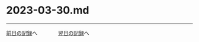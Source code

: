 # 2023-03-30.md


---
[前日の記録](https://github.com/yuasys/chatty-journal/blob/main/2023/03/2023-03-29.md)へ&emsp;&emsp;&emsp;&emsp;[翌日の記録](https://github.com/yuasys/chatty-journal/blob/main/2023/03/2023-03-31.md)へ

